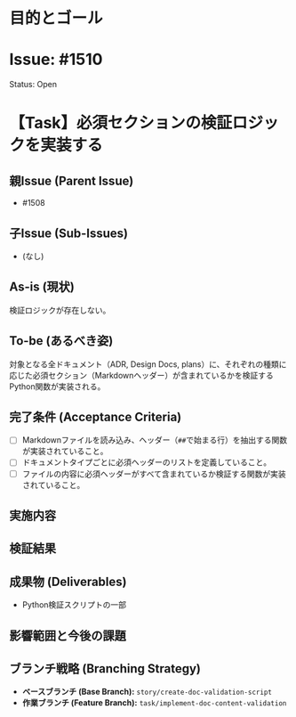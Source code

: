 # 目的とゴール
# Issue: #1510
Status: Open
# 【Task】必須セクションの検証ロジックを実装する

## 親Issue (Parent Issue)
- #1508

## 子Issue (Sub-Issues)
- (なし)

## As-is (現状)
検証ロジックが存在しない。

## To-be (あるべき姿)
対象となる全ドキュメント（ADR, Design Docs, plans）に、それぞれの種類に応じた必須セクション（Markdownヘッダー）が含まれているかを検証するPython関数が実装される。

## 完了条件 (Acceptance Criteria)
- [ ] Markdownファイルを読み込み、ヘッダー（`##`で始まる行）を抽出する関数が実装されていること。
- [ ] ドキュメントタイプごとに必須ヘッダーのリストを定義していること。
- [ ] ファイルの内容に必須ヘッダーがすべて含まれているか検証する関数が実装されていること。

## 実施内容

## 検証結果

## 成果物 (Deliverables)
- Python検証スクリプトの一部

## 影響範囲と今後の課題

## ブランチ戦略 (Branching Strategy)
- **ベースブランチ (Base Branch):** `story/create-doc-validation-script`
- **作業ブランチ (Feature Branch):** `task/implement-doc-content-validation`
